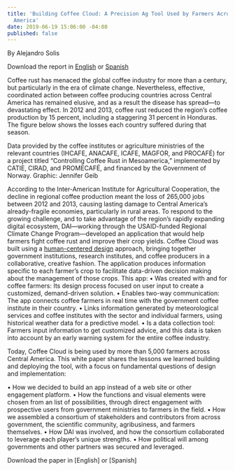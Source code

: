 ```yaml
---
title: 'Building Coffee Cloud: A Precision Ag Tool Used by Farmers Across Central
  America'
date: 2019-06-19 15:06:00 -04:00
published: false
---
```


By Alejandro Solis

 
Download the report in [English](https://assetify-dai.com/pdfs/digital-coffee-cloud-eng.pdf) or [Spanish](https://assetify-dai.com/pdfs/digital-coffee-cloud-esp.pdf)

Coffee rust has menaced the global coffee industry for more than a century, but particularly in the era of climate change. Nevertheless, effective, coordinated action between coffee producing countries across Central America has remained elusive, and as a result the disease has spread—to devastating effect. In 2012 and 2013, coffee rust reduced the region’s coffee production by 15 percent, including a staggering 31 percent in Honduras. The figure below shows the losses each country suffered during that season. 


 
Data provided by the coffee institutes or agriculture ministries of the relevant countries (IHCAFE, ANACAFE, ICAFE, MAGFOR, and PROCAFÉ) for a project titled “Controlling Coffee Rust in Mesoamerica,” implemented by CATIE, CIRAD, and PROMECAFÉ, and financed by the Government of Norway. Graphic: Jennifer Geib

According to the Inter-American Institute for Agricultural Cooperation, the decline in regional coffee production meant the loss of 265,000 jobs between 2012 and 2013, causing lasting damage to Central America’s already-fragile economies, particularly in rural areas.
To respond to the growing challenge, and to take advantage of the region’s rapidly expanding digital ecosystem, DAI—working through the USAID-funded Regional Climate Change Program—developed an application that would help farmers fight coffee rust and improve their crop yields.
Coffee Cloud was built using a [human-centered design](https://dai-global-digital.com/dai-launches-human-centered-design-whitepaper.html) approach, bringing together government institutions, research institutes, and coffee producers in a collaborative, creative fashion. The application produces information specific to each farmer’s crop to facilitate data-driven decision making about the management of those crops. This app:
•	Was created with and for coffee farmers: Its design process focused on user input to create a customized, demand-driven solution.
•	Enables two-way communication: The app connects coffee farmers in real time with the government coffee institute in their country.
•	Links information generated by meteorological services and coffee institutes with the sector and individual farmers, using historical weather data for a predictive model.
•	Is a data collection tool: Farmers input information to get customized advice, and this data is taken into account by an early warning system for the entire coffee industry.

Today, Coffee Cloud is being used by more than 5,000 farmers across Central America. This white paper shares the lessons we learned building and deploying the tool, with a focus on fundamental questions of design and implementation:

•	How we decided to build an app instead of a web site or other engagement platform.
•	How the functions and visual elements were chosen from an list of possibilities, through direct engagement with prospective users from government ministries to farmers in the field.
•	How we assembled a consortium of stakeholders and contributors from across government, the scientific community, agribusiness, and farmers themselves. 
•	How DAI was involved, and how the consortium collaborated to leverage each player’s unique strengths.
•	How political will among governments and other partners was secured and leveraged.  


Download the paper in [English] or [Spanish]
